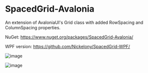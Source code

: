 # SpacedGrid-Avalonia
An extension of AvaloniaUI's Grid class with added RowSpacing and ColumnSpacing properties.

NuGet: https://www.nuget.org/packages/SpacedGrid-Avalonia/

WPF version: https://github.com/Nickelony/SpacedGrid-WPF/

![image](https://user-images.githubusercontent.com/20436882/117648162-2c33d980-b18e-11eb-8c17-e666a8991f63.png)

![image](https://user-images.githubusercontent.com/20436882/118371259-14a08a80-b5ac-11eb-9ca5-2eb3441c8911.png)
